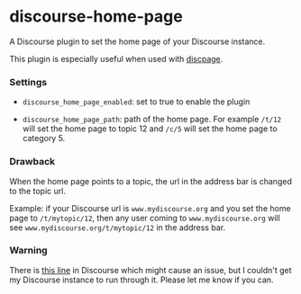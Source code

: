 # discourse-home-page

A Discourse plugin to set the home page of your Discourse instance.

This plugin is especially useful when used with 
[discpage](https://github.com/sylque/discpage).

### Settings

- `discourse_home_page_enabled`: set to true to enable the plugin

- `discourse_home_page_path`: path of the home page. For example `/t/12` will
  set the home page to topic 12 and `/c/5` will set the home page to category 5.

### Drawback

When the home page points to a topic, the url in the address bar is
changed to the topic url.

Example: if your Discourse url is
`www.mydiscourse.org` and you set the home page to `/t/mytopic/12`, then any
user coming to `www.mydiscourse.org` will see `www.mydiscourse.org/t/mytopic/12`
in the address bar.

### Warning

There is [this line](https://github.com/discourse/discourse/blob/master/app/assets/javascripts/discourse/routes/forgot-password.js.es6#L13)
in Discourse which might cause an issue, but I couldn't get my Discourse
instance to run through it. Please let me know if you can.
